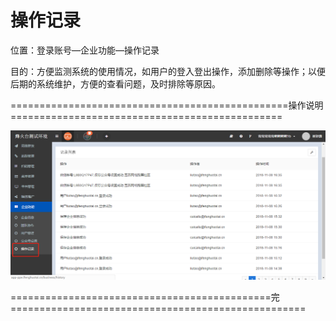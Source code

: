 # 操作记录

位置：登录账号—企业功能—操作记录

目的：方便监测系统的使用情况，如用户的登入登出操作，添加删除等操作；以便后期的系统维护，方便的查看问题，及时排除等原因。

================================================操作说明===============================================

![](/assets/caozuojilu.png)

=============================================完===================================================


